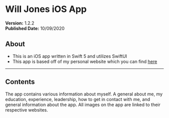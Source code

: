 # Will Jones iOS App
**Version:** 1.2.2 <br />
**Published Date:** 10/09/2020

About
------------------
- This is an iOS app written in Swift 5 and utilizes SwiftUI
- This app is based off of my personal website which you can find [here](https://chiefwithcolorfulshoes.com)
--------

Contents
-------
The app contains various information about myself. A general about me, my education, experience, leadership, how to get in contact with me, and general information about the app. All images on the app are linked to their respective websites.

